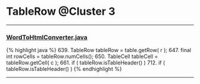 # TableRow @Cluster 3

***

### [WordToHtmlConverter.java](https://searchcode.com/codesearch/view/97383966/)
{% highlight java %}
639. TableRow tableRow = table.getRow( r );
647. final int rowCells = tableRow.numCells();
650.     TableCell tableCell = tableRow.getCell( c );
661.     if ( tableRow.isTableHeader() )
712. if ( tableRow.isTableHeader() )
{% endhighlight %}

***

